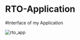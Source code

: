 # RTO-Application

#Interface of my Application

![rto_app](https://github.com/Yugal-kosamshile/RTO-Application/assets/140834062/b2470a64-85cb-4686-b4c4-60ebafe610a7) 
